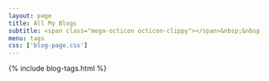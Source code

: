 ```yaml
---
layout: page
title: All My Blogs
subtitle: <span class="mega-octicon octicon-clippy"></span>&nbsp;&nbsp; 标签分类，限于算法及OJ题解
menu: tags
css: ['blog-page.css']
---
```

{% include blog-tags.html %}